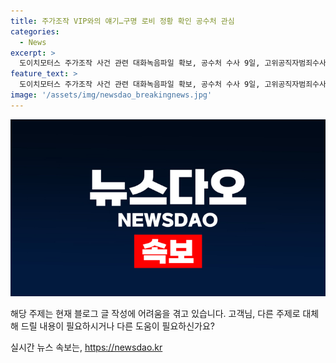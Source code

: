 ```yaml
---
title: 주가조작 VIP와의 얘기…구명 로비 정황 확인 공수처 관심
categories:
  - News
excerpt: >
  도이치모터스 주가조작 사건 관련 대화녹음파일 확보, 공수처 수사 9일, 고위공직자범죄수사처(공수처)가 이씨와 변호사 A씨의 대화 녹음파일을 획득했다고 밝혔다. 이 파일은 도이치모터스 주가조작 사건의 공범과 관련된 내용을 담고 있으며, 공수처는 이를 조사 중이다. 이씨는 임 전 사단장의 구명 로비 통로로 의심되는 발언을 한 것으로 알려졌다. 이에 대해 공수처는 이씨의 주장이 사실인지 여부를 조사 중이며, 관련된 자료를 토대로 임 전 사단장의 행위를 검토하고 있다. 해당 사건은 계속 발전 중이며, 노컷뉴스에서 계속해서 관련 소식을 전해줄 예정이다.
feature_text: >
  도이치모터스 주가조작 사건 관련 대화녹음파일 확보, 공수처 수사 9일, 고위공직자범죄수사처(공수처)가 이씨와 변호사 A씨의 대화 녹음파일을 획득했다고 밝혔다. 이 파일은 도이치모터스 주가조작 사건의 공범과 관련된 내용을 담고 있으며, 공수처는 이를 조사 중이다. 이씨는 임 전 사단장의 구명 로비 통로로 의심되는 발언을 한 것으로 알려졌다. 이에 대해 공수처는 이씨의 주장이 사실인지 여부를 조사 중이며, 관련된 자료를 토대로 임 전 사단장의 행위를 검토하고 있다. 해당 사건은 계속 발전 중이며, 노컷뉴스에서 계속해서 관련 소식을 전해줄 예정이다.
image: '/assets/img/newsdao_breakingnews.jpg'
---
```


<p><img src="/assets/img/newsdao_breakingnews.jpg" alt="flaretime 속보" /></p>

<p>해당 주제는 현재 블로그 글 작성에 어려움을 겪고 있습니다. 고객님, 다른 주제로 대체해 드릴 내용이 필요하시거나 다른 도움이 필요하신가요?</p>
실시간 뉴스 속보는, <a href="https://newsdao.kr" rel="dofollow">https://newsdao.kr</a>


